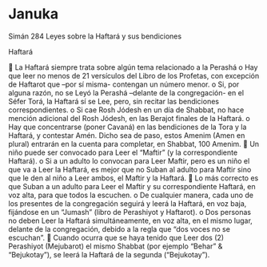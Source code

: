 # Januka

Simán 284
Leyes sobre la Haftará y sus bendiciones

Haftará

	La Haftará siempre trata sobre algún tema relacionado a la Perashá
o	Hay que leer no menos de 21 versículos del Libro de los Profetas, con excepción de Haftarot que –por sí misma- contengan un número menor.
o	Si, por alguna razón, no se Leyó la Perashá –delante de la congregación- en el Séfer Torá, la Haftará sí se Lee, pero, sin recitar las bendiciones correspondientes.
o	Si cae Rosh Jódesh en un día de Shabbat, no hace mención adicional del Rosh Jódesh, en las Berajot finales de la Haftará.
o	Hay que concentrarse (poner Cavaná) en las bendiciones de la Tora y la Haftará, y contestar Amén. Dicho sea de paso, estos Amenim (Amen en plural) entrarán en la cuenta para completar, en Shabbat, 100 Amenim.
	Un niño puede ser convocado para Leer el “Maftir” (y la correspondiente Haftará).
o	Si a un adulto  lo convocan para Leer Maftir, pero es un niño el que va a Leer la Haftará, es mejor que no Suban al adulto para Maftir sino que le den al niño a Leer ambos, el Maftir y la Haftará.
	Lo más correcto es que Suban a un adulto para Leer el Maftir y su correspondiente Haftará, en voz alta, para que todos la escuchen.
o	De cualquier manera, cada uno de los presentes de la congregación seguirá y leerá la Haftará, en voz baja, fijándose en un “Jumash” (libro de Perashiyot y Haftarot).
o	Dos personas no deben Leer la Haftará simultáneamente, en voz alta, en el mismo lugar, delante de la congregación, debido a la regla que “dos voces no se escuchan”.
	Cuando ocurra que se haya tenido que Leer dos (2) Perashiyot (Mejubarot) el mismo Shabbat (por ejemplo “Behar” & “Bejukotay”),  se leerá la Haftará de la segunda (“Bejukotay”).
